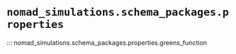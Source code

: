 
# `nomad_simulations.schema_packages.properties`


::: nomad_simulations.schema_packages.properties.greens_function
